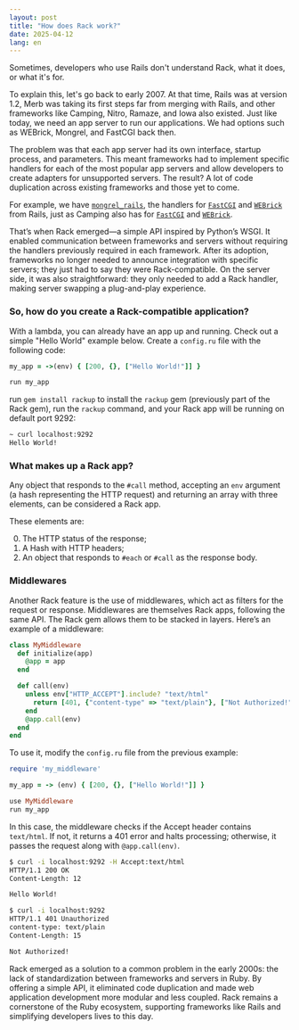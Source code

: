 ```yaml
---
layout: post
title: "How does Rack work?"
date: 2025-04-12
lang: en
---
```

Sometimes, developers who use Rails don't understand Rack, what it does, or what it's for.

To explain this, let's go back to early 2007. At that time, Rails was at version 1.2, Merb was taking its first steps far from merging with Rails, and other frameworks like Camping, Nitro, Ramaze, and Iowa also existed. Just like today, we need an app server to run our applications. We had options such as WEBrick, Mongrel, and FastCGI back then.

The problem was that each app server had its own interface, startup process, and parameters. This meant frameworks had to implement specific handlers for each of the most popular app servers and allow developers to create adapters for unsupported servers. The result? A lot of code duplication across existing frameworks and those yet to come.

For example, we have [`mongrel_rails`](https://github.com/mongrel/mongrel/blob/74290abc9ebd287542b2dcc0133fa41d33e5177b/bin/mongrel_rails), the handlers for [`FastCGI`](https://github.com/rails/rails/blob/v1.2.1/railties/lib/fcgi_handler.rb) and [`WEBrick`](https://github.com/rails/rails/blob/v1.2.1/railties/lib/webrick_server.rb) from Rails, just as Camping also has for [`FastCGI`](https://github.com/camping/camping/blob/a91832901e4d68974b5237a02e26aaf5f3a4a166/lib/camping/fastcgi.rb) and [`WEBrick`](https://github.com/camping/camping/blob/a91832901e4d68974b5237a02e26aaf5f3a4a166/lib/camping/webrick.rb).

That’s when Rack emerged—a simple API inspired by Python’s WSGI.  It enabled communication between frameworks and servers without requiring the handlers previously required in each framework. After its adoption, frameworks no longer needed to announce integration with specific servers; they just had to say they were Rack-compatible. On the server side, it was also straightforward: they only needed to add a Rack handler, making server swapping a plug-and-play experience.

### So, how do you create a Rack-compatible application?

With a lambda, you can already have an app up and running. Check out a simple "Hello World" example below. Create a `config.ru` file with the following code:

```ruby
my_app = ->(env) { [200, {}, ["Hello World!"]] }

run my_app

```

run `gem install rackup` to install the `rackup` gem (previously part of the Rack gem), run the `rackup` command, and your Rack app will be running on default port 9292:

```bash
~ curl localhost:9292
Hello World!

```

### What makes up a Rack app?

Any object that responds to the `#call` method, accepting an `env` argument (a hash representing the HTTP request) and returning an array with three elements, can be considered a Rack app.

These elements are:

0. The HTTP status of the response;
0. A Hash with HTTP headers;
0. An object that responds to `#each` or `#call` as the response body.

### Middlewares

Another Rack feature is the use of middlewares, which act as filters for the request or response. Middlewares are themselves Rack apps, following the same API. The Rack gem allows them to be stacked in layers. Here’s an example of a middleware:

```ruby
class MyMiddleware
  def initialize(app)
    @app = app
  end

  def call(env)
    unless env["HTTP_ACCEPT"].include? "text/html"
      return [401, {"content-type" => "text/plain"}, ["Not Authorized!"]]
    end
    @app.call(env)
  end
end
```

To use it, modify the `config.ru` file from the previous example:

```ruby
require 'my_middleware'

my_app = -> (env) { [200, {}, ["Hello World!"]] }

use MyMiddleware
run my_app

```

In this case, the middleware checks if the Accept header contains `text/html`. If not, it returns a 401 error and halts processing; otherwise, it passes the request along with `@app.call(env)`.
```bash
$ curl -i localhost:9292 -H Accept:text/html
HTTP/1.1 200 OK
Content-Length: 12

Hello World!

$ curl -i localhost:9292
HTTP/1.1 401 Unauthorized
content-type: text/plain
Content-Length: 15

Not Authorized!
```


Rack emerged as a solution to a common problem in the early 2000s: the lack of standardization between frameworks and servers in Ruby. By offering a simple API, it eliminated code duplication and made web application development more modular and less coupled. Rack remains a cornerstone of the Ruby ecosystem, supporting frameworks like Rails and simplifying developers lives to this day.

